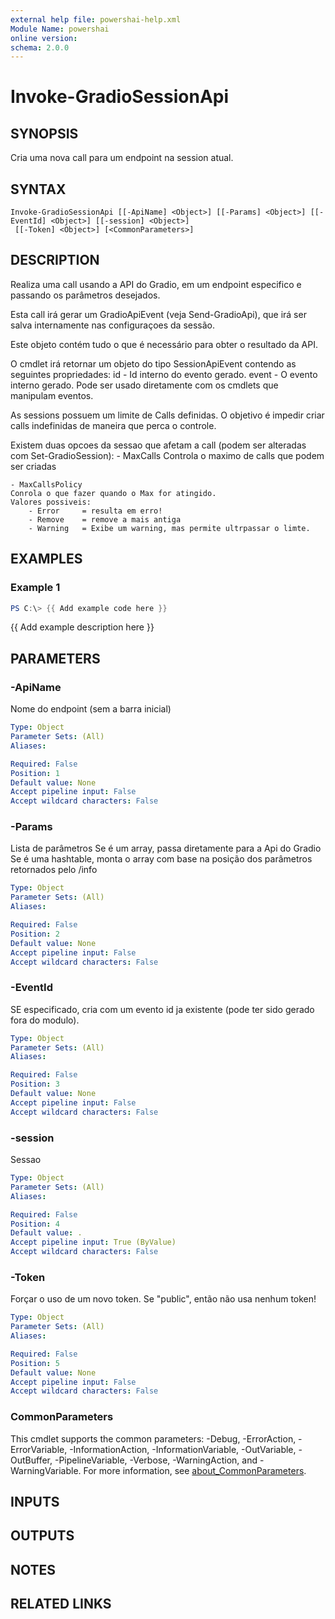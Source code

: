 ```yaml
---
external help file: powershai-help.xml
Module Name: powershai
online version:
schema: 2.0.0
---
```


# Invoke-GradioSessionApi

## SYNOPSIS
Cria uma nova call para um endpoint na session atual.

## SYNTAX

```
Invoke-GradioSessionApi [[-ApiName] <Object>] [[-Params] <Object>] [[-EventId] <Object>] [[-session] <Object>]
 [[-Token] <Object>] [<CommonParameters>]
```

## DESCRIPTION
Realiza uma call usando a API do Gradio, em um endpoint especifico e passando os parâmetros desejados.
 
Esta call irá gerar um GradioApiEvent (veja Send-GradioApi), que irá ser salva internamente nas configuraçoes da sessão.
 
Este objeto contém tudo o que é necessário para obter o resultado da API.
 

O cmdlet irá retornar um objeto do tipo SessionApiEvent contendo as seguintes propriedades:
	id - Id interno do evento gerado.
	event - O evento interno gerado.
Pode ser usado diretamente com os cmdlets que manipulam eventos.
	
As sessions possuem um limite de Calls definidas.
O objetivo é impedir criar calls indefinidas de maneira que perca o controle.

Existem duas opcoes da sessao que afetam a call (podem ser alteradas com Set-GradioSession):
	- MaxCalls 
	Controla o maximo de calls que podem ser criadas
	
	- MaxCallsPolicy 
	Conrola o que fazer quando o Max for atingido.
	Valores possiveis:
		- Error 	= resulta em erro!
		- Remove 	= remove a mais antiga 
		- Warning 	= Exibe um warning, mas permite ultrpassar o limte.

## EXAMPLES

### Example 1
```powershell
PS C:\> {{ Add example code here }}
```

{{ Add example description here }}

## PARAMETERS

### -ApiName
Nome do endpoint (sem a barra inicial)

```yaml
Type: Object
Parameter Sets: (All)
Aliases:

Required: False
Position: 1
Default value: None
Accept pipeline input: False
Accept wildcard characters: False
```

### -Params
Lista de parâmetros 
Se é um array, passa diretamente para a Api do Gradio 
Se é uma hashtable, monta o array com base na posição dos parâmetros retornados pelo /info

```yaml
Type: Object
Parameter Sets: (All)
Aliases:

Required: False
Position: 2
Default value: None
Accept pipeline input: False
Accept wildcard characters: False
```

### -EventId
SE especificado, cria com um evento id ja existente (pode ter sido gerado fora do modulo).

```yaml
Type: Object
Parameter Sets: (All)
Aliases:

Required: False
Position: 3
Default value: None
Accept pipeline input: False
Accept wildcard characters: False
```

### -session
Sessao

```yaml
Type: Object
Parameter Sets: (All)
Aliases:

Required: False
Position: 4
Default value: .
Accept pipeline input: True (ByValue)
Accept wildcard characters: False
```

### -Token
Forçar o uso de um novo token.
Se "public", então não usa nenhum token!

```yaml
Type: Object
Parameter Sets: (All)
Aliases:

Required: False
Position: 5
Default value: None
Accept pipeline input: False
Accept wildcard characters: False
```

### CommonParameters
This cmdlet supports the common parameters: -Debug, -ErrorAction, -ErrorVariable, -InformationAction, -InformationVariable, -OutVariable, -OutBuffer, -PipelineVariable, -Verbose, -WarningAction, and -WarningVariable. For more information, see [about_CommonParameters](http://go.microsoft.com/fwlink/?LinkID=113216).

## INPUTS

## OUTPUTS

## NOTES

## RELATED LINKS
